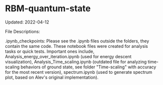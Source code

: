 # RBM-quantum-state


Updated: 2022-04-12

File Descriptions:

.ipynb_checkpoints: Please see the .ipynb files outside the folders, they contain the same code. These notebook files were created for analysis tasks or quick tests. Important ones include, Analysis_energy_over_iteration.ipynb (used for energy descent visualization), Analysis_Time_scaling.ipynb (outdated file for analyzing time-scaling behaviors of ground state, see folder "Time-scaling" with accuracy for the most recent version), spectrum.ipynb (used to generate spectrum plot, based on Alev's original implementation). 

